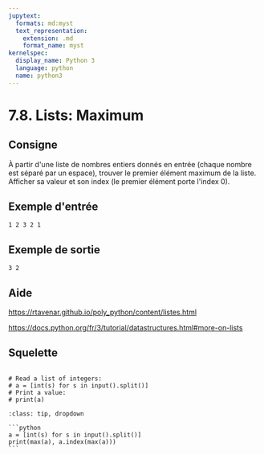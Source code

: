 ```yaml
---
jupytext:
  formats: md:myst
  text_representation:
    extension: .md
    format_name: myst
kernelspec:
  display_name: Python 3
  language: python
  name: python3
---
```


# 7.8. Lists: Maximum

## Consigne

À partir d'une liste de nombres entiers donnés en entrée (chaque nombre est séparé par un espace), trouver le premier élément maximum de la liste. Afficher sa valeur et son index (le premier élément porte l'index 0).

## Exemple d'entrée

```
1 2 3 2 1
```

## Exemple de sortie

```
3 2
```

## Aide

https://rtavenar.github.io/poly_python/content/listes.html

https://docs.python.org/fr/3/tutorial/datastructures.html#more-on-lists

## Squelette

```{code-cell} ipython3

# Read a list of integers:
# a = [int(s) for s in input().split()]
# Print a value:
# print(a)
```

````{admonition} Cliquez ici pour voir la solution
:class: tip, dropdown

```python
a = [int(s) for s in input().split()]
print(max(a), a.index(max(a)))
```
````
